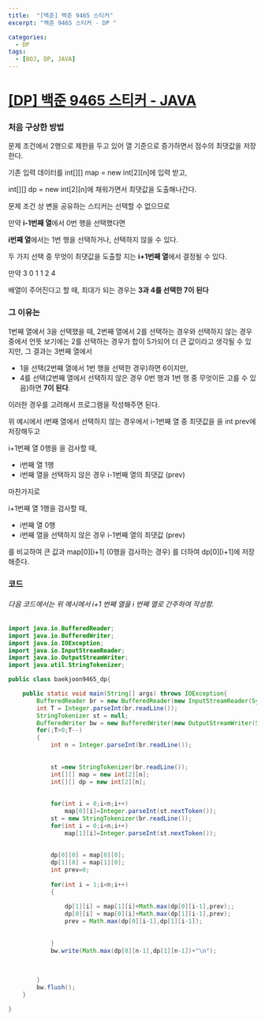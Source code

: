 ```yaml
---
title:  "[백준] 백준 9465 스티커"
excerpt: "백준 9465 스티커 - DP "

categories:
  - DP
tags:
  - [BOJ, DP, JAVA]
---
```


# [[DP] 백준 9465 스티커 - JAVA](https://github.com/miiiinju/miiiinju.github.io/new/master/_posts)

### 처음 구상한 방법

문제 조건에서 2행으로 제한을 두고 있어 열 기준으로 증가하면서 점수의 최댓값을 저장한다.

기존 입력 데이터를 
int[][] map = new int[2][n]에 입력 받고, 

int[][] dp = new int[2][n]에 채워가면서 최댓값을 도출해나간다.

문제 조건 상 변을 공유하는 스티커는 선택할 수 없으므로

만약 **i-1번째 열**에서 0번 행을 선택했다면

**i번째 열**에서는 1번 행을 선택하거나, 선택하지 않을 수 있다.

두 가지 선택 중 무엇이 최댓값을 도출할 지는 **i+1번째 열**에서 결정될 수 있다.

만약
 3 0 1
 1 2 4

배열이 주어진다고 할 때, 최대가 되는 경우는 **3과 4를 선택한 7이 된다**

### 그 이유는

  1번째 열에서 3을 선택했을 때,
  2번째 열에서 2를 선택하는 경우와 선택하지 않는 경우 중에서
  언뜻 보기에는 2를 선택하는 경우가 합이 5가되어 더 큰 값이라고 생각될 수 있지만, 그 결과는
  3번째 열에서 
   - 1을 선택(2번째 열에서 1번 행을 선택한 경우)하면 6이지만,
   - 4를 선택(2번째 열에서 선택하지 않은 경우 0번 행과 1번 행 중 무엇이든 고를 수 있음)하면 **7이 된다**.
 
이러한 경우를 고려해서 프로그램을 작성해주면 된다.

위 예시에서 
i번째 열에서 선택하지 않는 경우에서 i-1번째 열 중 최댓값을 을 int prev에 저장해두고

i+1번째 열 0행을 을 검사할 때, 
  - i번째 열 1행
  - i번째 열을 선택하지 않은 경우 i-1번째 열의 최댓값 (prev)

마찬가지로

i+1번째 열 1행을 검사할 때,
  - i번째 열 0행
  - i번째 열을 선택하지 않은 경우 i-1번째 열의 최댓값 (prev)
 
를 비교하여 큰 값과 map[0][i+1] (0행을 검사하는 경우) 를 더하여 dp[0][i+1]에 저장해준다. 


### 코드 
###### 다음 코드에서는 위 예시에서 i+1 번째 열을 i 번째 열로 간주하여 작성함. 
~~~java
import java.io.BufferedReader;
import java.io.BufferedWriter;
import java.io.IOException;
import java.io.InputStreamReader;
import java.io.OutputStreamWriter;
import java.util.StringTokenizer;

public class baekjoon9465_dp{

	public static void main(String[] args) throws IOException{
		BufferedReader br = new BufferedReader(new InputStreamReader(System.in));;
		int T = Integer.parseInt(br.readLine());
		StringTokenizer st = null;
        BufferedWriter bw = new BufferedWriter(new OutputStreamWriter(System.out));
		for(;T>0;T--)
		{
			int n = Integer.parseInt(br.readLine());
			
			
			st =new StringTokenizer(br.readLine());
			int[][] map = new int[2][n];
			int[][] dp = new int[2][n];
			
			
			for(int i = 0;i<n;i++)
				map[0][i]=Integer.parseInt(st.nextToken());
			st = new StringTokenizer(br.readLine());
			for(int i = 0;i<n;i++)
				map[1][i]=Integer.parseInt(st.nextToken());
			
			
			dp[0][0] = map[0][0];
			dp[1][0] = map[1][0];
			int prev=0;
			
			for(int i = 1;i<n;i++)
			{
				
				dp[1][i] = map[1][i]+Math.max(dp[0][i-1],prev);;
				dp[0][i] = map[0][i]+Math.max(dp[1][i-1],prev);
				prev = Math.max(dp[0][i-1],dp[1][i-1]);
				
				
			}
            bw.write(Math.max(dp[0][n-1],dp[1][n-1])+"\n");
			
			
			
		}
		bw.flush();
	}

}
~~~
